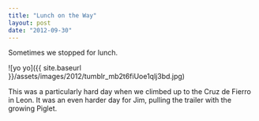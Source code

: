 ```yaml
---
title: "Lunch on the Way"
layout: post
date: "2012-09-30"
---
```


Sometimes we stopped for lunch. 

![yo yo]({{ site.baseurl }}/assets/images/2012/tumblr_mb2t6fiUoe1qlj3bd.jpg)

This was a particularly hard day when we climbed up to the Cruz de Fierro in Leon. It was an even harder day for Jim, pulling the trailer with the growing Piglet.
